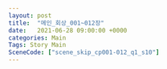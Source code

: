 ```yaml
---
layout: post
title:  "메인_회상_001~012장"
date:   2021-06-28 09:00:00 +0000
categories: Main
Tags: Story Main
SceneCode: ["scene_skip_cp001-012_q1_s10"]
---
```

